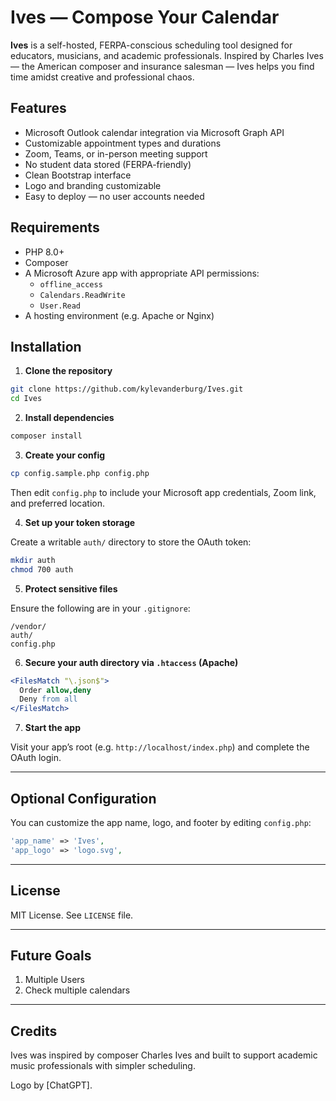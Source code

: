 # Ives — Compose Your Calendar

**Ives** is a self-hosted, FERPA-conscious scheduling tool designed for educators, musicians, and academic professionals. Inspired by Charles Ives — the American composer and insurance salesman — Ives helps you find time amidst creative and professional chaos.

## Features

- Microsoft Outlook calendar integration via Microsoft Graph API
- Customizable appointment types and durations
- Zoom, Teams, or in-person meeting support
- No student data stored (FERPA-friendly)
- Clean Bootstrap interface
- Logo and branding customizable
- Easy to deploy — no user accounts needed

## Requirements

- PHP 8.0+
- Composer
- A Microsoft Azure app with appropriate API permissions:
  - `offline_access`
  - `Calendars.ReadWrite`
  - `User.Read`
- A hosting environment (e.g. Apache or Nginx)

## Installation

1. **Clone the repository**

```bash
git clone https://github.com/kylevanderburg/Ives.git
cd Ives
```

2. **Install dependencies**

```bash
composer install
```

3. **Create your config**

```bash
cp config.sample.php config.php
```

Then edit `config.php` to include your Microsoft app credentials, Zoom link, and preferred location.

4. **Set up your token storage**

Create a writable `auth/` directory to store the OAuth token:

```bash
mkdir auth
chmod 700 auth
```

5. **Protect sensitive files**

Ensure the following are in your `.gitignore`:

```gitignore
/vendor/
auth/
config.php
```

6. **Secure your auth directory via `.htaccess` (Apache)**

```apache
<FilesMatch "\.json$">
  Order allow,deny
  Deny from all
</FilesMatch>
```

7. **Start the app**

Visit your app’s root (e.g. `http://localhost/index.php`) and complete the OAuth login.

---

## Optional Configuration

You can customize the app name, logo, and footer by editing `config.php`:

```php
'app_name' => 'Ives',
'app_logo' => 'logo.svg',
```

---

## License

MIT License. See `LICENSE` file.

---

## Future Goals

1. Multiple Users
2. Check multiple calendars

---

## Credits

Ives was inspired by composer Charles Ives and built to support academic music professionals with simpler scheduling.

Logo by [ChatGPT].
